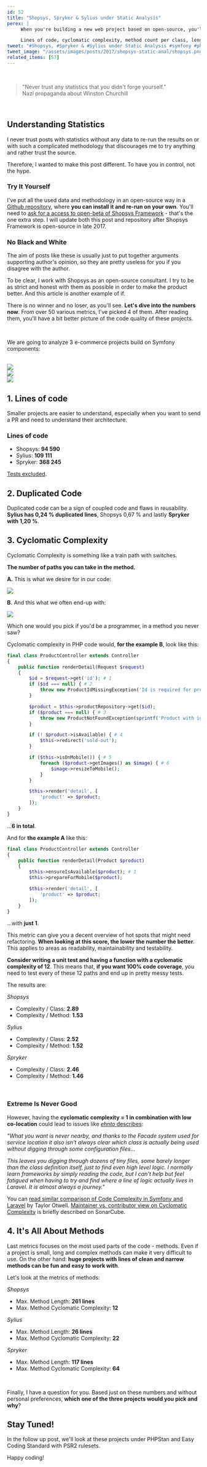 ```yaml
---
id: 52
title: "Shopsys, Spryker & Sylius under Static Analysis"
perex: |
     When you're building a new web project based on open-source, you'll pick a package you know, have good experience with or try a new one that might be even better.

     Lines of code, cyclomatic complexity, method count per class, length of method, number of interfaces relative to classes - these all can be just a superficial number or a <strong>quick measure how well is the project built</strong>.
tweet: "#Shopsys, #Spryker & #Sylius under Static Analysis #symfony #php #ecommerce"
tweet_image: "/assets/images/posts/2017/shopsys-static-anal/shopsys.png"
related_items: [57]
---
```



<br>

<blockquote class="blockquote text-center">
 "Never trust any statistics that you didn't forge yourself."
 <footer class="blockquote-footer">Nazi propaganda about Winston Churchill</footer>
</blockquote>

<br>


## Understanding Statistics


I never trust posts with statistics without any data to re-run the results on or with such a complicated methodology that discourages me to try anything and rather trust the source.

Therefore, I wanted to make this post different. To have you in control, not the hype.

### Try It Yourself

I've put all the used data and methodology in an open-source way in a [Github repository](https://github.com/TomasVotruba/shopsys-spryker-and-sylius-analysis), where **you can install it and re-run on your own**. You'll need to [ask for a access to open-beta of Shopsys Framework](https://www.shopsys-framework.com/#contact) - that's the one extra step. I will update both this post and repository after Shopsys Framework is open-source in late 2017.


### No Black and White

The aim of posts like these is usually just to put together arguments supporting author's opinion, so they are pretty useless for you if you disagree with the author.

To be clear, I work with Shopsys as an open-source consultant. I try to be as strict and honest with them as possible in order to make the product better. And this article is another example of if.

There is no winner and no loser, as you'll see. **Let's dive into the numbers now**.
From over 50 various metrics, I've picked 4 of them. After reading them, you'll have a bit better picture of the code quality of these projects.

<br>

We are going to analyze 3 e-commerce projects build on Symfony components:

<br>

<div class="col-6 mb-3">
    <a href="https://www.shopsys-framework.com/">
        <img src="/assets/images/posts/2017/shopsys-static-anal/shopsys.png">
    </a>
</div>

<div class="col-5">
    <a href="http://sylius.org/">
        <img src="/assets/images/posts/2017/shopsys-static-anal/sylius.png">
    </a>
</div>

<div class="col-5">
    <a href="https://spryker.com/">
        <img src="/assets/images/posts/2017/shopsys-static-anal/spryker.png">
    </a>
</div>


## 1. Lines of code

Smaller projects are easier to understand, especially when you want to send a PR and need to understand their architecture.


### Lines of code

- Shopsys: **94 590**
- Sylius: **109 111**
- Spryker: **368 245**

[Tests excluded](https://github.com/TomasVotruba/shopsys-spryker-and-sylius-analysis/blob/89ff354b5298ba831c9124039f217dd0c5687e3d/src/Finder/PhpFilesFinder.php#L27-L31).


## 2. Duplicated Code

Duplicated code can be a sign of coupled code and flaws in reusability.
**Sylius has 0,24 % duplicated lines**, Shopsys 0,67 % and lastly **Spryker with 1,20 %**.


## 3. Cyclomatic Complexity

Cyclomatic Complexity is something like a train path with switches.

**The number of paths you can take in the method.**

**A.** This is what we desire for in our code:

<div>
    <img src="/assets/images/posts/2017/shopsys-static-anal/split-2.png" class="img-thumbnail">
</div>


**B.** And this what we often end-up with:

<div>
    <img src="/assets/images/posts/2017/shopsys-static-anal/split-m.png" class="img-thumbnail">
</div>


Which one would you pick if you'd be a programmer, in a method you never saw?



Cyclomatic complexity in PHP code would, **for the example B**, look like this:

```php
final class ProductController extends Controller
{
	public function renderDetail(Request $request)
	{
		$id = $request->get('id'); # 1
		if ($id === null) { # 2
			throw new ProductIdMissingException('Id is required for product detail'.);
		}

		$product = $this->productRepository->get($id);
		if ($product === null) { # 3
			throw new ProductNotFoundException(sprintf('Product with id %d was not found.', $id);
		}

		if (! $product->isAvailable) { # 4
			$this->redirect('sold-out');
		}

		if ($this->isOnMobile()) { # 5
			foreach ($product->getImages() as $image) { # 6
				$image->resizeToMobile();
			}
		}

		$this->render('detail', [
			'product' => $product;
		]);
	}
}
```

...**6 in total**.

And for **the example A** like this:

```php
final class ProductController extends Controller
{
	public function renderDetail(Product $product)
	{
		$this->ensureIsAvailable($product); # 1
		$this->prepareForMobile($product);

		$this->render('detail', [
			'product' => $product;
		]);
	}
}
```


...with **just 1**.

This metric can give you a decent overview of hot spots that might need refactoring.
**When looking at this score, the lower the number the better**. This applies to areas as readability, maintainability and testability.

**Consider writing a unit test and having a function with a cyclomatic complexity of 12**. This means that, **if you want 100% code coverage**, you need to test every of these 12 paths and end up in pretty messy tests.

The results are:


*Shopsys*

- Complexity / Class: **2.89**
- Complexity / Method: **1.53**

*Sylius*

- Complexity / Class: **2.52**
- Complexity / Method: **1.52**

*Spryker*

- Complexity / Class: **2.46**
- Complexity / Method: **1.46**

<br>

### Extreme Is Never Good

However, having the **cyclomatic complexity = 1 in combination with low co-location** could lead to issues like [*ehnto* describes](https://news.ycombinator.com/item?id=13364649):

*"What you want is never nearby, and thanks to the Facade system used for service location it also isn't always clear which class is actually being used without digging through some configuration files...*

*This leaves you digging through dozens of tiny files, some barely longer than the class definition itself, just to find even high level logic. I normally learn frameworks by simply reading the code, but I can't help but feel fatigued when having to try and find where a line of logic actually lives in Laravel. It is almost always a journey."*

You can [read similar comparison of Code Complexity in Symfony and Laravel](https://medium.com/@taylorotwell/measuring-code-complexity-64356da605f9) by Taylor Otwell. [Maintainer vs. contributor view on Cyclomatic Complexity](https://blog.sonarsource.com/discussing-cyclomatic-complexity/) is briefly described on SonarCube.


## 4. It's All About Methods

Last metrics focuses on the most used parts of the code - methods. Even if a project is small, long and complex methods can make it very difficult to use. On the other hand: **huge projects with lines of clean and narrow methods can be fun and easy to work with**.

Let's look at the metrics of methods:


*Shopsys*

- Max. Method Length: **261 lines**
- Max. Method Cyclomatic Complexity: **12**

*Sylius*

- Max. Method Length: **26 lines**
- Max. Method Cyclomatic Complexity: **22**

*Spryker*

- Max. Method Length: **117 lines**
- Max. Method Cyclomatic Complexity: **64**


<br>


Finally, I have a question for you. Based just on these numbers and without personal preferences, **which one of the three projects would you pick and why**?


## Stay Tuned!

In the follow up post, we'll look at these projects under PHPStan and Easy Coding Standard with PSR2 rulesets.

Happy coding!
